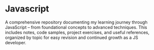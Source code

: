 # Javascript
A comprehensive repository documenting my learning journey through JavaScript – from foundational concepts to advanced techniques. This includes notes, code samples, project exercises, and useful references, organized by topic for easy revision and continued growth as a JS developer.
